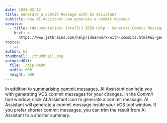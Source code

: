 ```yaml
---
date: 2024-02-12
title: Generate a Commit Message with AI Assistant
subtitle: How AI Assistant can generate a commit message
seealso:
  - title: (documentation) IntelliJ IDEA Help - Generate Commit Messages
    href: >-
      https://www.jetbrains.com/help/idea/work-with-commits.html#ai-generate-commit-messages
topics:
  - ai
author: hs
thumbnail: ./thumbnail.png
animatedGif:
  file: ./tip.webm
  width: 600
  height: 300
---
```


In addition to [summarising commit messages](../explain-commits/), AI Assistant can help you with generating VCS commit messages for your changes. In the _Commit_ tool window, click AI Assistant icon to generate a commit message. AI Assistant will generate a commit message inside your _VCS_ tool window. If you prefer shorter commit messages, you can trim the result from AI Assistant to a shorter summary.
